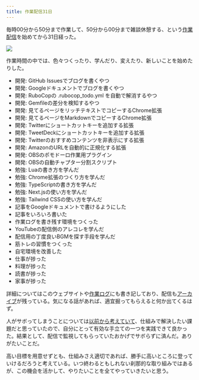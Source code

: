 ```yaml
---
title: 作業配信31日
---
```

毎時00分から50分まで作業して、50分から00分まで雑談休憩する、という[作業配信](https://www.youtube.com/c/r7kamura)を始めてから31日経った。

![](https://lh3.googleusercontent.com/docs/ADP-6oEScnMYrFAKfK3q9NHwJLz9rapppqAgcABG4x0uQMRkAsGfMr5WkSXOXCRAA5yEX5kn8h3NnY5uC4XxidqRoPxdYfBH55f4xzlt_eEuuKtkQrZy1fCCrJvTXjDY85XsESHsM7g-ZYPU7EYzvM_IYoAgW0YsunQawj6dZAZMWzG-v_dTby953yMSAdeOX5ErLK-U1nj9-K0J8pI6qixtTmcc5o0pT8zkXVAghF0Dfa4_PF6XIpiEZ7AzMX8S1MeKYw6UJgi7mq3jghXJsEXuTecQDxqi_fDRh7WioE7QMM-DFrAzSyvcTbr-ASGbaGdnILTgDrX5dNVX1kGE3VsUnfHm_LLrqMdnIBEkzvH5R8HvP6SRhIx0HKuZOE0ChYftHeSvI-c9-ZB2IGjoxElRE5EAfnOLbO2EfP5ZBfg1wF1_hGyCn0n56iiZ4KyfYWvB2fSaQyS1Tz1FsvLALjEld68VEERMj65x5dhfurmvSW52qFpN3USRpiQOUHKR2e_lsi9JMVdHbTVeB1CB1d4YDhbUqC0DznCPtrl-M6ov5baQE1HiSIMb57qw3aQoIuufuU79nb1_4RfZcXj6sQ6tVmu8RzDJS8ZGOkSizM7zHQPrwhyU-w_3aTIQtQXGz7gTPD_0EWRp12UPN-XYhFnYRL4MjOOovufJp3RX5jOKuo3vhFwt3fB_HikpQc9XSwS3CwjYbzz_KrG3356o2QXWQ1j26u8UIFe2Xmdzw-a435AdC8nbDrHtxIWW0WTdRUaanYYirnTDuAKQ4vmhjSXTxpR3uxVi09qaMEnaYkT20mM7Ve4fqIEhY-l7JdazlKG6SwDc7ODm4tKl8bwdKb_zmY7ewVU4M5J21n2npKk8U5I4JHqrq0p0J35uS6_mxw8jgKfN78Km5lpxJ-O9rZnSL18wfeLt7oS5ZrSI2HkX813esJ-PjlJ-bPTu9C4JxVHmrt_HXSCQ0Owje2xCKxomM42E0xynqTXg9YGF5Av9cNgg95_V6XW6E8pxZ0P2-bZIP7YyF9LjUmMkFAyKN3sOfRoMoV2cIkNhkyYTME9Rmv3ILzSGfvN6Y0f7HJ8MqrucxrV6IxX5EcqceY1aDuH9gMwiqOrETLXxQFgGWJUjaPLwJo14X4rWssA2GB6-SKVAU2-GF1lAsI9xC5CPggHgTkRO9y1C3rQf-F3JnOIbLJrn9yrPDra1dYsamJImimr5coZjrLEvz0Y2TnPQMUOfrVOnJlveeCpwhiE_705ciQtXx9pz)

作業時間の中では、色々つくったり、学んだり、変えたり、新しいことを始めたりした。

*   開発: GitHub Issuesでブログを書くやつ
*   開発: Googleドキュメントでブログを書くやつ
*   開発: RuboCopの .rubocop\_todo.yml を自動で解消するやつ
*   開発: Gemfileの差分を検知するやつ
*   開発: 見てるページをリッチテキストでコピーするChrome拡張
*   開発: 見てるページをMarkdownでコピーするChrome拡張
*   開発: Twitterにショートカットキーを追加する拡張
*   開発: TweetDeckにショートカットキーを追加する拡張
*   開発: Twitterのおすすめコンテンツを非表示にする拡張
*   開発: AmazonのURLを自動的に正規化する拡張
*   開発: OBSのポモドーロ作業用プラグイン
*   開発: OBSの自動チャプター分割スクリプト
*   勉強: Luaの書き方を学んだ
*   勉強: Chrome拡張のつくり方を学んだ
*   勉強: TypeScriptの書き方を学んだ
*   勉強: Next.jsの使い方を学んだ
*   勉強: Tailwind CSSの使い方を学んだ
*   記事をGoogleドキュメントで書けるようにした
*   記事をいろいろ書いた
*   作業ログを書き残す環境をつくった
*   YouTubeの配信側のアレコレを学んだ
*   配信用の丁度良いBGMを探す手段を学んだ
*   筋トレの習慣をつくった
*   自宅環境を改善した
*   仕事が捗った
*   料理が捗った
*   読書が捗った
*   家事が捗った

詳細についてはこのウェブサイトや[作業ログ](https://r7kamura.github.io/diary/)にも書き記しており、配信も[アーカイブ](https://www.youtube.com/c/r7kamura)が残っている。気になる話があれば、適宜掘ってもらえると何か出てくるはず。

人がサボってしまうことについては[以前から考えていて](https://twitter.com/r7kamura/status/1529728163068395521)、仕組みで解決したい課題だと思っていたので、自分にとって有効な手立ての一つを実践できて良かった。結果として、配信で監視してもらっていたおかげでサボらずに済んだ。ありがたいことだ。

高い目標を用意せずとも、仕組みさえ適切であれば、勝手に高いところに登っていけるだろうと考えている。いつ終わるともしれない刹那的な取り組みではあるが、この機会を活かして、やりたいことを全てやっていきたいと思う。
